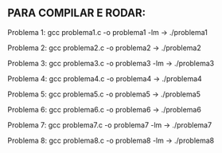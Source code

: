 ## PARA COMPILAR E RODAR:

Problema 1: gcc problema1.c -o problema1 -lm
-> ./problema1

Problema 2: gcc problema2.c -o problema2
-> ./problema2

Problema 3: gcc problema3.c -o problema3 -lm
-> ./problema3

Problema 4: gcc problema4.c -o problema4
-> ./problema4

Problema 5: gcc problema5.c -o problema5
-> ./problema5

Problema 6: gcc problema6.c -o problema6
-> ./problema6

Problema 7: gcc problema7.c -o problema7 -lm
-> ./problema7

Problema 8: gcc problema8.c -o problema8 -lm
-> ./problema8